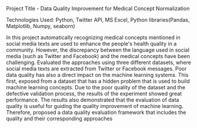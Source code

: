 Project Title - Data Quality Improvement for Medical Concept Normalization

Technologies Used: Python, Twitter API, MS Excel, Python libraries(Pandas, Matplotlib, Numpy, seaborn)


In this project automatically recognizing medical concepts mentioned in social media texts are used to enhance the people's health quality in a community. However, the discrepancy between the language used in social media (such as Twitter and Facebook) and the medical concepts have been challenging. Evaluated the approaches using three different datasets, where social media texts are extracted from Twitter or Facebook messages. Poor data quality has also a direct impact on the machine learning systems. This first, exposed from a dataset that has a hidden problem that is used to build machine learning concepts. Due to the poor quality of the dataset and the defective validation process, the results of the experiment showed great performance. The results also demonstrated that the evaluation of data quality is useful for guiding the quality improvement of machine learning. Therefore, proposed a data quality evaluation framework that includes the quality and their corresponding approaches
